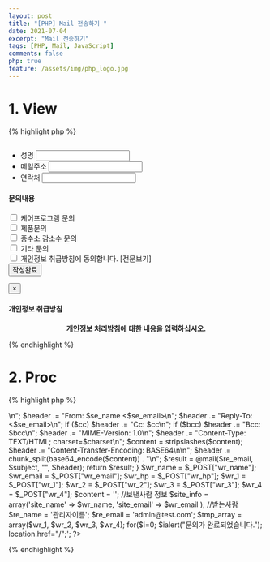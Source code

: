 ```yaml
---
layout: post
title: "[PHP] Mail 전송하기 "
date: 2021-07-04
excerpt: "Mail 전송하기"
tags: [PHP, Mail, JavaScript]
comments: false
php: true
feature: /assets/img/php_logo.jpg
---
```



# 1. View
{% highlight php %}

<div id="sidequick" class="quick">
   <div class="quick_tit"><img src="/img/quick_tit.png" alt=""></div>
    <div class="form_wrp">
      <form name="req_form" id="req_form" method="post" onsubmit="return fwrite_submit(this);" action="/inc1/inc_mail_send_ok.php">
         <input type="hidden" name="bo_table" id="bo_table" value="online">
         <input type="hidden" name="wr_subject" id="wr_subject" value="간편상담">
         <input type="hidden" name="wr_content" id="wr_content" value="간편상담">
         <ul class="list-unstyled mb-none">
            <li>
               <label for="wr_1">성명</label>
               <input class="form-control" id="wr_name" name="wr_name" type="text" required="">
            </li>
            <li>
               <label for="wr_2">메일주소</label>
               <input class="form-control" id="wr_email" name="wr_email" type="email" required="">
            </li>
            <li>
               <label for="wr_3">연락처</label>
               <input class="form-control" id="wr_hp" name="wr_hp"  maxlength="11" type="text" required="">
            </li>
         </ul>
         <h4 class="tt">
            문의내용
         </h4>
         <div class="checkbox-custom checkbox-default">
            <input type="checkbox" id="chk_content" name="wr_1" value="A 프로그램 문의">
            <label for="chk1">케어프로그램 문의</label>
         </div>
         <div class="checkbox-custom checkbox-default">
            <input type="checkbox" id="chk_content" name="wr_2" value="B 제품 문의">
            <label for="chk2">제품문의</label>
         </div>
         <div class="checkbox-custom checkbox-default">
            <input type="checkbox" id="chk_content" name="wr_3" value="C 행사 문의">
            <label for="chk3">중수소 감소수 문의</label>
         </div>
         <div class="checkbox-custom checkbox-default">
            <input type="checkbox" id="chk_content" name="wr_4" value="D 기타 문의">
            <label for="chk4">기타 문의</label>
         </div>
         <div class="agree">
            <div class="checkbox-custom checkbox-default">
               <input type="checkbox" id="agr" required="">
               <label for="agr">개인정보 취급방침에 동의합니다.</label> <span data-toggle="modal" data-target="#privacy">[전문보기]</span>
            </div>
         </div>
         <input type="submit" class="smt_btn" value="작성완료">
      </form>
   </div>
</div>


<div class="modal fade privacy" id="privacy">
    <div class="modal-dialog">
        <div>
            <div class="modal-content">
                <div class="modal-header">
                    <button type="button" class="close" data-dismiss="modal" aria-hidden="true">×</button>
                    <h4 class="modal-title" id="defaultModalLabel">
                        개인정보 취급방침
                    </h4>
                </div>
                <div class="modal-body">
                    <div id="privacy" class="p-md">
                        <p align="center"><b>개인정보 처리방침에 대한 내용을 입력하십시오.</b></p>
               </div>
                </div>
            </div>
        </div>
    </div>
</div>

<script>
 function fwrite_submit(){

   var chk_length = $("input:checkbox[id=chk_content]:checked").length;
    
   var regExpHP = /^\d{3}\d{3,4}\d{4}$/; //핸드폰 
   var isnum = /^\d+$/.test(document.req_form.wr_hp.value);
   
   with(document.req_form){

      if(!isnum){
         alert("연락처는 숫자만 입력 가능합니다.");
         return false;
      }

      if(!regExpHP.test(wr_hp.value)){
         alert("연락처를 정확히 입력해주세요");
         return false;
      }


      if(chk_length < 1 ){
         alert("문의 내용은 적어도 하나는 선택해주세요.");
         wr_1.focus();
         return false;
      }
 
 
      return true;
   }  

 }

 $(window).load(function() {
   $("body").on("click", "#sidequick .quick_tit", function(){
      if($("#sidequick").is(".active") == false){
         $("#sidequick").addClass("active");
      }else{
         $("#sidequick").removeClass("active");
      }
   });

   $("body").on("click", ".quick .agree span", function(){
      if($("#privacy").css("display") == "block"){
         $("#privacy").slideUp();
      }else{
         $("#privacy").slideDown();
      }
   });
   $("body").on("click", "button.close", function(){
      $("#privacy").slideUp();
   });
});
</script> 

{% endhighlight %}

# 2. Proc
{% highlight php %}
<?  
   header("Content-Type:text/html;charset=utf-8");
 
   // 이메일 발송
   function send_mail($se_name, $se_email, $re_name, $re_email, $subject, $content, $cc="", $bcc=""){

      $charset  = "utf-8";

      $se_name   = "=?$charset?B?" . base64_encode($se_name) . "?=";
      $subject = "=?$charset?B?" . base64_encode($subject) . "?=";

      $header  = "Return-Path: <$se_email>\n";
      $header .= "From: $se_name <$se_email>\n";
      $header .= "Reply-To: <$se_email>\n";
      if ($cc)  $header .= "Cc: $cc\n";
      if ($bcc) $header .= "Bcc: $bcc\n";
      $header .= "MIME-Version: 1.0\n";

      $header .= "Content-Type: TEXT/HTML; charset=$charset\n";
      $content = stripslashes($content);

      $header .= "Content-Transfer-Encoding: BASE64\n\n";
      $header .= chunk_split(base64_encode($content)) . "\n";

      $result = @mail($re_email, $subject, "", $header);

      return $result;

   }
     
   $wr_name = $_POST["wr_name"];
   $wr_email = $_POST["wr_email"];
   $wr_hp = $_POST["wr_hp"];
   $wr_1 = $_POST["wr_1"]; 
   $wr_2 = $_POST["wr_2"]; 
   $wr_3 = $_POST["wr_3"]; 
   $wr_4 = $_POST["wr_4"]; 
   $content = ''; 
 
 
   //보낸사람 정보
   $site_info = array('site_name' => $wr_name,               
                  'site_email' => $wr_email
   );
  
   //받는사람
   $re_name =  '관리자이름';
   $re_email = 'admin@test.com';  
 
   $tmp_array = array($wr_1, $wr_2, $wr_3, $wr_4);
 
   for($i=0; $i<count($tmp_array); $i++){

      if($tmp_array[$i]){
         $content_array[] = $tmp_array[$i]; 
      }
   }
     
   $wr_content = implode( ' / ', $content_array );
   
   $content = "<table width=100% cellpadding=2> 
            <tr><td width='10%;'><b>성명</b></td><td>$wr_name</td></tr>
            <tr><td width='10%;'><b>메일주소</b></td><td>$wr_email</td></tr>
            <tr><td width='10%;'><b>연락처</b></td><td>$wr_hp</td></tr>
            <tr><td width='10%;'></td><td></td></tr>
            <tr><td width='10%;'></td><td></td></tr>
            <tr><td width='10%;'><b>문의내용</b></td><td>$wr_content</td></tr> 
            </table>";

      $email_subj = "문의합니다.[www.recupero.co.kr]";
      //$email_msg = str_replace("{MESSAGE}",$content,'');
      //$email_msg = str_replace("{SITE_URL}", "http://".$HTTP_HOST, $email_msg);
 
      send_mail($site_info[site_name], $site_info[site_email], $re_name, $re_email, $email_subj, $content);

   echo '<script>alert("문의가 완료되었습니다."); location.href="/";</script>';
 
?>

{% endhighlight %}
